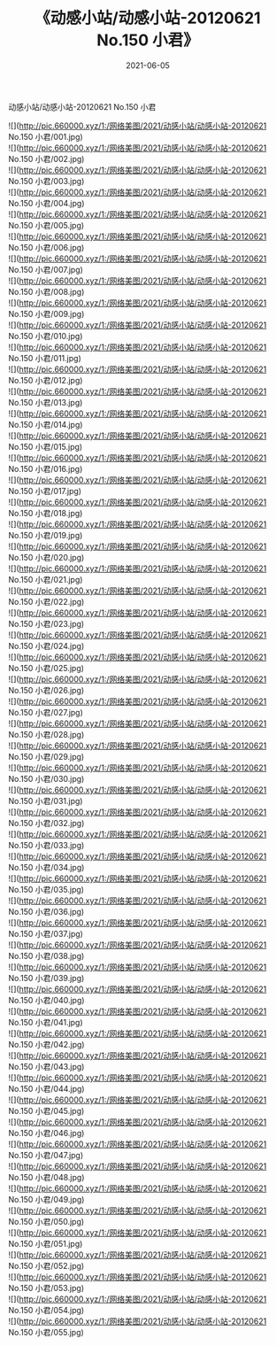 ﻿---
layout: post
title:  《动感小站/动感小站-20120621 No.150 小君》
date:   2021-06-05
img: http://pic.660000.xyz/1:/网络美图/2021/动感小站/动感小站-20120621 No.150 小君/000.jpg
categories: [美女, 清纯, 唯美]
---

动感小站/动感小站-20120621 No.150 小君

 ![](http://pic.660000.xyz/1:/网络美图/2021/动感小站/动感小站-20120621 No.150 小君/001.jpg) <br>![](http://pic.660000.xyz/1:/网络美图/2021/动感小站/动感小站-20120621 No.150 小君/002.jpg) <br>![](http://pic.660000.xyz/1:/网络美图/2021/动感小站/动感小站-20120621 No.150 小君/003.jpg) <br>![](http://pic.660000.xyz/1:/网络美图/2021/动感小站/动感小站-20120621 No.150 小君/004.jpg) <br>![](http://pic.660000.xyz/1:/网络美图/2021/动感小站/动感小站-20120621 No.150 小君/005.jpg) <br>![](http://pic.660000.xyz/1:/网络美图/2021/动感小站/动感小站-20120621 No.150 小君/006.jpg) <br>![](http://pic.660000.xyz/1:/网络美图/2021/动感小站/动感小站-20120621 No.150 小君/007.jpg) <br>![](http://pic.660000.xyz/1:/网络美图/2021/动感小站/动感小站-20120621 No.150 小君/008.jpg) <br>![](http://pic.660000.xyz/1:/网络美图/2021/动感小站/动感小站-20120621 No.150 小君/009.jpg) <br>![](http://pic.660000.xyz/1:/网络美图/2021/动感小站/动感小站-20120621 No.150 小君/010.jpg) <br>![](http://pic.660000.xyz/1:/网络美图/2021/动感小站/动感小站-20120621 No.150 小君/011.jpg) <br>![](http://pic.660000.xyz/1:/网络美图/2021/动感小站/动感小站-20120621 No.150 小君/012.jpg) <br>![](http://pic.660000.xyz/1:/网络美图/2021/动感小站/动感小站-20120621 No.150 小君/013.jpg) <br>![](http://pic.660000.xyz/1:/网络美图/2021/动感小站/动感小站-20120621 No.150 小君/014.jpg) <br>![](http://pic.660000.xyz/1:/网络美图/2021/动感小站/动感小站-20120621 No.150 小君/015.jpg) <br>![](http://pic.660000.xyz/1:/网络美图/2021/动感小站/动感小站-20120621 No.150 小君/016.jpg) <br>![](http://pic.660000.xyz/1:/网络美图/2021/动感小站/动感小站-20120621 No.150 小君/017.jpg) <br>![](http://pic.660000.xyz/1:/网络美图/2021/动感小站/动感小站-20120621 No.150 小君/018.jpg) <br>![](http://pic.660000.xyz/1:/网络美图/2021/动感小站/动感小站-20120621 No.150 小君/019.jpg) <br>![](http://pic.660000.xyz/1:/网络美图/2021/动感小站/动感小站-20120621 No.150 小君/020.jpg) <br>![](http://pic.660000.xyz/1:/网络美图/2021/动感小站/动感小站-20120621 No.150 小君/021.jpg) <br>![](http://pic.660000.xyz/1:/网络美图/2021/动感小站/动感小站-20120621 No.150 小君/022.jpg) <br>![](http://pic.660000.xyz/1:/网络美图/2021/动感小站/动感小站-20120621 No.150 小君/023.jpg) <br>![](http://pic.660000.xyz/1:/网络美图/2021/动感小站/动感小站-20120621 No.150 小君/024.jpg) <br>![](http://pic.660000.xyz/1:/网络美图/2021/动感小站/动感小站-20120621 No.150 小君/025.jpg) <br>![](http://pic.660000.xyz/1:/网络美图/2021/动感小站/动感小站-20120621 No.150 小君/026.jpg) <br>![](http://pic.660000.xyz/1:/网络美图/2021/动感小站/动感小站-20120621 No.150 小君/027.jpg) <br>![](http://pic.660000.xyz/1:/网络美图/2021/动感小站/动感小站-20120621 No.150 小君/028.jpg) <br>![](http://pic.660000.xyz/1:/网络美图/2021/动感小站/动感小站-20120621 No.150 小君/029.jpg) <br>![](http://pic.660000.xyz/1:/网络美图/2021/动感小站/动感小站-20120621 No.150 小君/030.jpg) <br>![](http://pic.660000.xyz/1:/网络美图/2021/动感小站/动感小站-20120621 No.150 小君/031.jpg) <br>![](http://pic.660000.xyz/1:/网络美图/2021/动感小站/动感小站-20120621 No.150 小君/032.jpg) <br>![](http://pic.660000.xyz/1:/网络美图/2021/动感小站/动感小站-20120621 No.150 小君/033.jpg) <br>![](http://pic.660000.xyz/1:/网络美图/2021/动感小站/动感小站-20120621 No.150 小君/034.jpg) <br>![](http://pic.660000.xyz/1:/网络美图/2021/动感小站/动感小站-20120621 No.150 小君/035.jpg) <br>![](http://pic.660000.xyz/1:/网络美图/2021/动感小站/动感小站-20120621 No.150 小君/036.jpg) <br>![](http://pic.660000.xyz/1:/网络美图/2021/动感小站/动感小站-20120621 No.150 小君/037.jpg) <br>![](http://pic.660000.xyz/1:/网络美图/2021/动感小站/动感小站-20120621 No.150 小君/038.jpg) <br>![](http://pic.660000.xyz/1:/网络美图/2021/动感小站/动感小站-20120621 No.150 小君/039.jpg) <br>![](http://pic.660000.xyz/1:/网络美图/2021/动感小站/动感小站-20120621 No.150 小君/040.jpg) <br>![](http://pic.660000.xyz/1:/网络美图/2021/动感小站/动感小站-20120621 No.150 小君/041.jpg) <br>![](http://pic.660000.xyz/1:/网络美图/2021/动感小站/动感小站-20120621 No.150 小君/042.jpg) <br>![](http://pic.660000.xyz/1:/网络美图/2021/动感小站/动感小站-20120621 No.150 小君/043.jpg) <br>![](http://pic.660000.xyz/1:/网络美图/2021/动感小站/动感小站-20120621 No.150 小君/044.jpg) <br>![](http://pic.660000.xyz/1:/网络美图/2021/动感小站/动感小站-20120621 No.150 小君/045.jpg) <br>![](http://pic.660000.xyz/1:/网络美图/2021/动感小站/动感小站-20120621 No.150 小君/046.jpg) <br>![](http://pic.660000.xyz/1:/网络美图/2021/动感小站/动感小站-20120621 No.150 小君/047.jpg) <br>![](http://pic.660000.xyz/1:/网络美图/2021/动感小站/动感小站-20120621 No.150 小君/048.jpg) <br>![](http://pic.660000.xyz/1:/网络美图/2021/动感小站/动感小站-20120621 No.150 小君/049.jpg) <br>![](http://pic.660000.xyz/1:/网络美图/2021/动感小站/动感小站-20120621 No.150 小君/050.jpg) <br>![](http://pic.660000.xyz/1:/网络美图/2021/动感小站/动感小站-20120621 No.150 小君/051.jpg) <br>![](http://pic.660000.xyz/1:/网络美图/2021/动感小站/动感小站-20120621 No.150 小君/052.jpg) <br>![](http://pic.660000.xyz/1:/网络美图/2021/动感小站/动感小站-20120621 No.150 小君/053.jpg) <br>![](http://pic.660000.xyz/1:/网络美图/2021/动感小站/动感小站-20120621 No.150 小君/054.jpg) <br>![](http://pic.660000.xyz/1:/网络美图/2021/动感小站/动感小站-20120621 No.150 小君/055.jpg) <br>